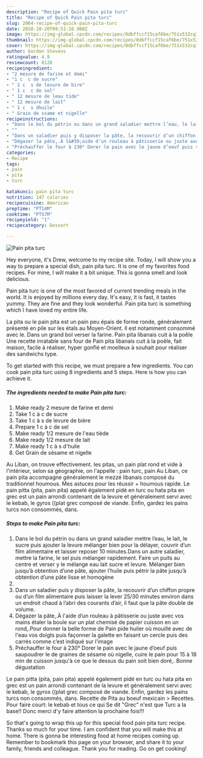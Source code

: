 ```yaml
---
description: "Recipe of Quick Pain pita turc"
title: "Recipe of Quick Pain pita turc"
slug: 2064-recipe-of-quick-pain-pita-turc
date: 2020-10-20T09:51:18.900Z
image: https://img-global.cpcdn.com/recipes/0dbffccf15caf6be/751x532cq70/pain-pita-turc-photo-principale-de-la-recette.jpg
thumbnail: https://img-global.cpcdn.com/recipes/0dbffccf15caf6be/751x532cq70/pain-pita-turc-photo-principale-de-la-recette.jpg
cover: https://img-global.cpcdn.com/recipes/0dbffccf15caf6be/751x532cq70/pain-pita-turc-photo-principale-de-la-recette.jpg
author: Gordon Stevens
ratingvalue: 4.9
reviewcount: 8128
recipeingredient:
- "2 mesure de farine et demi"
- "1 c  c de sucre"
- " 1 c  s de levure de bire"
- " 1 c  c de sel"
- " 12 mesure de leau tide"
- " 12 mesure de lait"
- " 1 c  s dhuile"
- " Grain de ssame et nigelle"
recipeinstructions:
- "Dans le bol du pétrin ou dans un grand saladier mettre l’eau, le lait, le sucre puis ajouter la levure mélanger bien pour la délayer, couvrir d’un film alimentaire et laisser reposer 10 minutes.Dans un autre saladier, mettre la farine, le sel puis mélanger rapidement. Faire un puits au centre et verser y le mélange eau lait sucre et levure. Mélanger bien jusqu’à obtention d’une pâte, ajouter l’huile puis pétrir la pâte jusqu’à obtention d’une pâte lisse et homogène"
- ""
- "Dans un saladier puis y disposer la pâte, la recouvrir d’un chiffon propre ou d’un film alimentaire puis laisser la lever 25/30 minutes environ dans un endroit chaud à l’abri des courants d’air, il faut que la pâte double de volume."
- "Dégazer la pâte,.À l&#39;aide d’un rouleau à pâtisserie ou juste avec vos mains étaler la boule sur un plat chemisé de papier cuisson en un rond,.Pour donner la belle forme de Pain pide huiler où mouillé avec de l&#39;eau vos doigts puis façonner la galette en faisant un cercle puis des carrés comme c’est indiqué sur l’image"
- "Préchauffer le four à 230° Dorer le pain avec le jaune d’oeuf puis saupoudrer le de graines de sésame où nigelle, cuire le pain pour 15 à 18 min de cuisson jusqu&#39;à ce que le dessus du pain soit bien doré,. Bonne dégustation"
categories:
- Recipe
tags:
- pain
- pita
- turc

katakunci: pain pita turc 
nutrition: 147 calories
recipecuisine: American
preptime: "PT14M"
cooktime: "PT57M"
recipeyield: "1"
recipecategory: Dessert

---
```



![Pain pita turc](https://img-global.cpcdn.com/recipes/0dbffccf15caf6be/751x532cq70/pain-pita-turc-photo-principale-de-la-recette.jpg)

Hey everyone, it's Drew, welcome to my recipe site. Today, I will show you a way to prepare a special dish, pain pita turc. It is one of my favorites food recipes. For mine, I will make it a bit unique. This is gonna smell and look delicious.

Pain pita turc is one of the most favored of current trending meals in the world. It is enjoyed by millions every day. It's easy, it is fast, it tastes yummy. They are fine and they look wonderful. Pain pita turc is something which I have loved my entire life.

La pita ou le pain pita est un pain peu épais de forme ronde, généralement présenté en pile sur les étals au Moyen-Orient. Il est notamment consommé avec le. Dans un grand bol verser la farine. Pain pita libanais cuit à la poêle Une recette inratable sans four de Pain pita libanais cuit à la poêle, fait maison, facile à réaliser, hyper gonflé et moelleux à souhait pour réaliser des sandwichs type.


To get started with this recipe, we must prepare a few ingredients. You can cook pain pita turc using 8 ingredients and 5 steps. Here is how you can achieve it.

<!--inarticleads1-->

##### The ingredients needed to make Pain pita turc:

1. Make ready 2 mesure de farine et demi
1. Take 1 c à c de sucre
1. Take  1 c à s de levure de bière
1. Prepare  1 c à c de sel
1. Make ready  1/2 mesure de l&#39;eau tiède
1. Make ready  1/2 mesure de lait
1. Make ready  1 c à s d&#39;huile
1. Get  Grain de sésame et nigelle


Au Liban, on trouve effectivement. les pitas, un pain plat rond et vide à l&#39;intérieur, selon sa géographie, on l&#39;appelle : pain turc, pain Au Liban, ce pain pita accompagne généralement le mezzé libanais composé du traditionnel houmous. Mes astuces pour les réussir + houmous rapide. Le pain pitta (pita, pain pita) appelé également pidé en turc ou hata pita en grec est un pain arrondi contenant de la levure et généralement servi avec le kebab, le gyros ((plat grec composé de viande. Enfin, gardez les pains turcs non consommés, dans. 

<!--inarticleads2-->

##### Steps to make Pain pita turc:

1. Dans le bol du pétrin ou dans un grand saladier mettre l’eau, le lait, le sucre puis ajouter la levure mélanger bien pour la délayer, couvrir d’un film alimentaire et laisser reposer 10 minutes.Dans un autre saladier, mettre la farine, le sel puis mélanger rapidement. Faire un puits au centre et verser y le mélange eau lait sucre et levure. Mélanger bien jusqu’à obtention d’une pâte, ajouter l’huile puis pétrir la pâte jusqu’à obtention d’une pâte lisse et homogène
1. 
1. Dans un saladier puis y disposer la pâte, la recouvrir d’un chiffon propre ou d’un film alimentaire puis laisser la lever 25/30 minutes environ dans un endroit chaud à l’abri des courants d’air, il faut que la pâte double de volume.
1. Dégazer la pâte,.À l&#39;aide d’un rouleau à pâtisserie ou juste avec vos mains étaler la boule sur un plat chemisé de papier cuisson en un rond,.Pour donner la belle forme de Pain pide huiler où mouillé avec de l&#39;eau vos doigts puis façonner la galette en faisant un cercle puis des carrés comme c’est indiqué sur l’image
1. Préchauffer le four à 230° Dorer le pain avec le jaune d’oeuf puis saupoudrer le de graines de sésame où nigelle, cuire le pain pour 15 à 18 min de cuisson jusqu&#39;à ce que le dessus du pain soit bien doré,. Bonne dégustation


Le pain pitta (pita, pain pita) appelé également pidé en turc ou hata pita en grec est un pain arrondi contenant de la levure et généralement servi avec le kebab, le gyros ((plat grec composé de viande. Enfin, gardez les pains turcs non consommés, dans. Recette de Pita au boeuf mexicain &gt; Recettes. Pour faire court: le kebab et tous ce qui Se dit &#34;Grec&#34; n&#39;est que Turc a la base!! Donc merci d&#39;y faire attention la prochaine fois!!! 

So that's going to wrap this up for this special food pain pita turc recipe. Thanks so much for your time. I am confident that you will make this at home. There is gonna be interesting food at home recipes coming up. Remember to bookmark this page on your browser, and share it to your family, friends and colleague. Thank you for reading. Go on get cooking!
